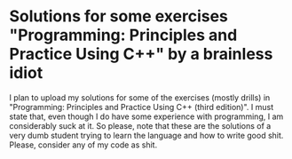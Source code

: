 # Solutions for some exercises "Programming: Principles and Practice Using C++" by a brainless idiot
I plan to upload my solutions for some of the exercises (mostly drills) in "Programming: Principles and Practice Using C++ (third edition)". I must state that, even though I do have some experience with programming, I am considerably suck at it. So please, note that these are the solutions of a very dumb student trying to learn the language and how to write good shit. Please, consider any of my code as shit.
